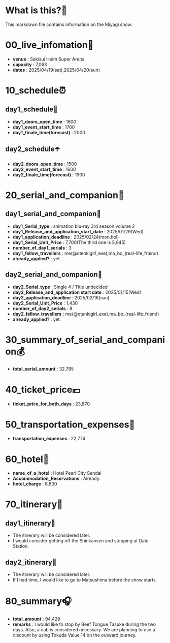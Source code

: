 # What is this?👀
<p>This markdown file contains information on the Miyagi show.</p>

# 00_live_infomation📅

- **venue** : Sekisui Heim Super Arena
- **capacity** : 7,063
- **dates** : 2025/04/19(sat),2025/04/20(sun)

# 10_schedule⏰

## day1_schedule🥁

- **day1_doors_open_time** : 1600
- **day1_event_start_time** : 1700
- **day1_finale_time(forecast)** : 2000

## day2_schedule☂️

- **day2_doors_open_time** : 1500
- **day2_event_start_time** : 1600
- **day2_finale_time(forecast)** : 1900

# 20_serial_and_companion📃

## day1_serial_and_companion🔖

- **day1_Serial_type** : animation blu-ray 3rd season volume 2
- **day1_Release_and_application_start_date** : 2025/01/29(Wed)
- **day1_application_deadline** : 2025/02/24(mon,hol)
- **day1_Serial_Unit_Price** : 7,700(The third one is 5,945)
- **number_of_day1_serials** : 3
- **day1_fellow_travellers** : me(@otenkigirl_exe),ma_bo_(real-life_friend)
- **already_applied?** : yet.

## day2_serial_and_companion📰

- **day2_Serial_type** : Single 4 / Title undecided
- **day2_Release_and_application start date** : 2025/01/15(Wed)
- **day2_application_deadline** : 2025/02/16(sun)
- **day2_Serial_Unit_Price** : 1,430
- **number_of_day2_serials** : 8
- **day2_fellow_travellers** : me(@otenkigirl_exe),ma_bo_(real-life_friend)
- **already_applied?** : yet.

# 30_summary_of_serial_and_companion💰

- **total_serial_amount** : 32,785

# 40_ticket_price💴

- **ticket_price_for_both_days** : 23,870

# 50_transportation_expenses🚅

- **transportation_expenses** : 22,774

# 60_hotel🏨

- **name_of_a_hotel** : Hotel Pearl City Sendai
- **Accommodation_Reservations** : Already.
- **hotel_charge** : 8,600

# 70_itinerary🛴

## day1_itinerary🚀

- The itinerary will be considered later.
- I would consider getting off the Shinkansen and stopping at Date Station.

## day2_itinerary🚢

- The itinerary will be considered later.
- If I had time, I would like to go to Matsushima before the show starts.

# 80_summary🎧

- **total_amount** : 94,429
- **remarks** : I would like to stop by Beef Tongue Tasuke during the two days. Also, a cab is considered necessary. We are planning to use a discount by using Tokuda Value 14 on the outward journey.
